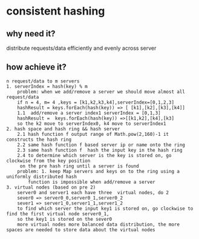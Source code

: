 # consistent hashing

## why need it?

 distribute requests/data efficiently and evenly across server

## how achieve it?

    n request/data to m servers
    1. serverIndex = hash(key) % m
        problem: when we add/remove a server we should move almost all request/data 
        if n = 4, m= 4 ,keys = [k1,k2,k3,k4],serverIndex=[0,1,2,3]
        hashResult = keys.forEach(hash(key)) => [ [k1],[k2],[k3],[k4]]
        1.1  add/remove a server index1 serverIndex = [0,1,3]
        hashResult =  keys.forEach(hash(key)) =>[[k1,k2],[k4],[k3]
        so the k2 move to serverIndex0, k4 move to serverIndex1
    2. hash space and hash ring && hash server
        2.1 hash function f output range of Math.pow(2,160)-1 it constructs the hash ring
        2.2 same hash function f based server ip or name onto the ring
        2.3 same hash function f  hash the input key in the hash ring
        2.4 to determine which server is the key is stored on, go clockwise from the key position
         on the pre hash ring until a server is found
        problem: 1. keep Map servers and keys on to the ring using a uniformly distributed hash 
            function is impossible when add/remove a server
    3. virtual nodes (based on pre 2)
        server0 and server1 each have three  virtual nodes, do 2
        sever0 => server0_0,server0_1,server0_2
        sever1 => server1_0,server1_1,server1_2
        to find which server the input key1 is stored on, go clockwise to find the first virtual node server0_1,
        so the key1 is stored on the sever0
        more virtual nodes more balanced data distribution, the more spaces are needed to store data about the virtual nodes
